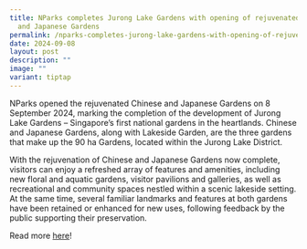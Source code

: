 ```yaml
---
title: NParks completes Jurong Lake Gardens with opening of rejuvenated Chinese
  and Japanese Gardens
permalink: /nparks-completes-jurong-lake-gardens-with-opening-of-rejuvenated-chinese-and-japanese-gardens/
date: 2024-09-08
layout: post
description: ""
image: ""
variant: tiptap
---
```

<p>NParks opened the rejuvenated Chinese and Japanese Gardens on 8 September
2024, marking the completion of the development of Jurong Lake Gardens
– Singapore’s first national gardens in the heartlands. Chinese and Japanese
Gardens, along with Lakeside Garden, are the three gardens that make up
the 90 ha Gardens, located within the Jurong Lake District.</p>
<p>With the rejuvenation of Chinese and Japanese Gardens now complete, visitors
can enjoy a refreshed array of features and amenities, including new floral
and aquatic gardens, visitor pavilions and galleries, as well as recreational
and community spaces nestled within a scenic lakeside setting. At the same
time, several familiar landmarks and features at both gardens have been
retained or enhanced for new uses, following feedback by the public supporting
their preservation.</p>
<p>Read more <a href="https://www.nparks.gov.sg/news/news-detail/nparks-completes-jurong-lake-gardens-with-opening-of-rejuvenated-chinese-and-japanese-gardens" rel="noopener nofollow" target="_blank">here</a>!
<br>
</p>